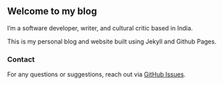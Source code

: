## Welcome to my blog

I’m a software developer, writer, and cultural critic based in India.

This is my personal blog and website built using Jekyll and Github Pages.

### Contact

For any questions or suggestions, reach out via [GitHub Issues](https://github.com/chitwan27/chitwan27.github.io/issues).
